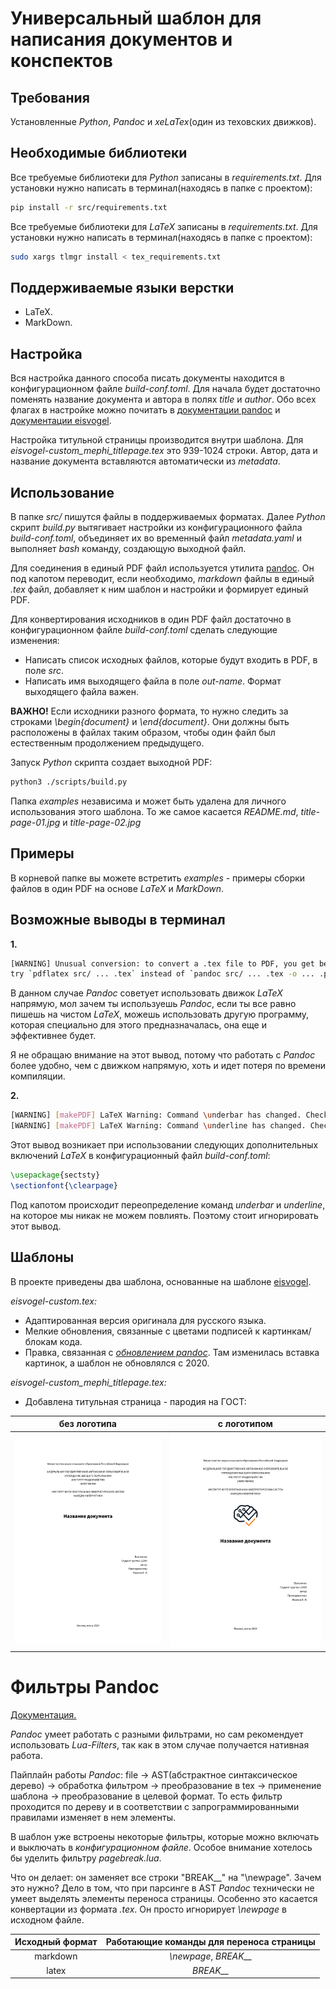 # Универсальный шаблон для написания документов и конспектов

## Требования

Установленные *Python*, *Pandoc* и *xeLaTex*(один из теховских движков).

## Необходимые библиотеки

Все требуемые библиотеки для *Python* записаны в *requirements.txt*. Для установки нужно написать в терминал(находясь в папке с проектом):

```bash
pip install -r src/requirements.txt
```

Все требуемые библиотеки для *LaTeX* записаны в *requirements.txt*. Для установки нужно написать в терминал(находясь в папке с проектом):

```bash
sudo xargs tlmgr install < tex_requirements.txt
```

## Поддерживаемые языки верстки

- LaTeX.
- MarkDown.

## Настройка

Вся настройка данного способа писать документы находится в конфигурационном файле *build-conf.toml*.
Для начала будет достаточно поменять название документа и автора в полях *title* и *author*.
Обо всех флагах в настройке можно почитать в [документации pandoc](https://pandoc.org/MANUAL.html) и [документации eisvogel](https://github.com/enhuiz/eisvogel).

Настройка титульной страницы производится внутри шаблона. Для *eisvogel-custom_mephi_titlepage.tex* это 939-1024 строки. Автор, дата и название документа вставляются автоматически из *metadata*.

## Использование

В папке *src/* пишутся файлы в поддерживаемых форматах. Далее *Python* скрипт *build.py* вытягивает настройки из конфигурационного файла *build-conf.toml*, объединяет их во временный файл *metadata.yaml* и выполняет *bash* команду, создающую выходной файл.

Для соединения в единый PDF файл используется утилита [pandoc](https://pandoc.org/index.html). Он под капотом переводит, если необходимо, *markdown* файлы в единый *.tex* файл, добавляет к ним шаблон и настройки и формирует единый PDF.

Для конвертирования исходников в один PDF файл достаточно в конфигурационном файле *build-conf.toml* сделать следующие изменения:

- Написать список исходных файлов, которые будут входить в PDF, в поле *src*.
- Написать имя выходящего файла в поле *out-name*. Формат выходящего файла важен.

**ВАЖНО!** Если исходники разного формата, то нужно следить за строками *\begin{document}* и *\end{document}*. Они должны быть расположены в файлах таким образом, чтобы один файл был естественным продолжением предыдущего.

Запуск *Python* скрипта создает выходной PDF:

```bash
python3 ./scripts/build.py
```

Папка *examples* независима и может быть удалена для личного использования этого шаблона. То же самое касается *README.md*, *title-page-01.jpg* и *title-page-02.jpg*

## Примеры

В корневой папке вы можете встретить *examples* - примеры сборки файлов в один PDF на основе *LaTeX* и *MarkDown*.

## Возможные выводы в терминал

**1.**

```bash
[WARNING] Unusual conversion: to convert a .tex file to PDF, you get better results by using pdflatex (or lualatex or xelatex) directly, 
try `pdflatex src/ ... .tex` instead of `pandoc src/ ... .tex -o ... .pdf`.
```

В данном случае *Pandoc* советует использовать движок *LaTeX* напрямую, мол зачем ты используешь *Pandoc*, если ты все равно пишешь на чистом *LaTeX*, можешь использовать другую программу, которая специально для этого предназначалась, она еще и эффективнее будет.

Я не обращаю внимание на этот вывод, потому что работать с *Pandoc* более удобно, чем с движком напрямую, хоть и идет потеря по времени компиляции.

**2.**

```bash
[WARNING] [makePDF] LaTeX Warning: Command \underbar has changed. Check if current package is valid.
[WARNING] [makePDF] LaTeX Warning: Command \underline has changed. Check if current package is valid.
```

Этот вывод возникает при использовании следующих дополнительных включений *LaTeX* в конфигурационный файл *build-conf.toml*:

```latex
\usepackage{sectsty}
\sectionfont{\clearpage}
```

Под капотом происходит переопределение команд $underbar$ и $underline$, на которое мы никак не можем повлиять. Поэтому стоит игнорировать этот вывод.

## Шаблоны

В проекте приведены два шаблона, основанные на шаблоне [eisvogel](https://github.com/enhuiz/eisvogel).

*eisvogel-custom.tex:*

- Адаптированная версия оригинала для русского языка.
- Мелкие обновления, связанные с цветами подписей к картинкам/блокам кода.
- Правка, связанная с *[обновлением pandoc](https://pandoc.org/releases.html#pandoc-3.2.1-2024-06-24)*. Там изменилась вставка картинок, а шаблон не обновлялся с 2020.

*eisvogel-custom_mephi_titlepage.tex:*

- Добавлена титульная страница - пародия на ГОСТ:

| без логотипа                                  | с логотипом                                  |
| --------------------------------------------- | -------------------------------------------- |
| ![титульник без логотипа](/title-page-01.jpg) | ![титульник с логотипом](/title-page-02.jpg) |

# Фильтры Pandoc

<u>[Документация.](https://pandoc.org/filters.html)</u>

*Pandoc* умеет работать с разными фильтрами, но сам рекомендует использовать *Lua-Filters*, так как в этом случае получается нативная работа.

Пайплайн работы *Pandoc*: file $\longrightarrow$ AST(абстрактное синтаксическое дерево) $\longrightarrow$ обработка фильтром $\longrightarrow$ преобразование в tex $\longrightarrow$ применение шаблона $\longrightarrow$ преобразование в целевой формат. То есть фильтр проходится по дереву и в соответствии с запрограммированными правилами изменяет в нем элементы.

В шаблон уже встроены некоторые фильтры, которые можно включать и выключать в *конфигурационном файле*. Особое внимание хотелось бы уделить фильтру *pagebreak.lua*.

Что он делает: он заменяет все строки "BREAK__" на "\newpage".
Зачем это нужно? Дело в том, что при парсинге в AST *Pandoc* технически не умеет выделять элементы переноса страницы. Особенно это касается конвертации из формата *.tex*. Он просто игнорирует *\newpage* в исходном файле.

| Исходный формат | Работающие команды для переноса страницы |
| :-------------: | :--------------------------------------: |
|    markdown     |          *\newpage*, *BREAK__*           |
|      latex      |                *BREAK__*                 |
